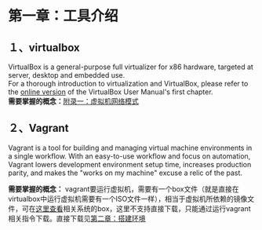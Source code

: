 # 第一章：工具介绍

## １、virtualbox  
VirtualBox is a general-purpose full virtualizer for x86 hardware, targeted at server, desktop and embedded use.  
For a thorough introduction to virtualization and VirtualBox, please refer to the [online version](https://www.virtualbox.org/manual/ch01.html) of the VirtualBox User Manual's first chapter.  
**需要掌握的概念：**[附录一：虚拟机网络模式](附录一：虚拟机网络模式.md)

## ２、Vagrant  
Vagrant is a tool for building and managing virtual machine environments in a single workflow. With an easy-to-use workflow and focus on automation, Vagrant lowers development environment setup time, increases production parity, and makes the "works on my machine" excuse a relic of the past.

**需要掌握的概念：** vagrant要运行虚拟机，需要有一个box文件（就是直接在virtualbox中运行虚拟机需要有一个ISO文件一样），相当于虚拟机所依赖的镜像文件，可在[这里查看](https://app.vagrantup.com/boxes/search)相关系统的box，这里不支持直接下载，只能通过运行vagrant相关指令下载。直接下载见[第二章：搭建环境](第二章：搭建环境.md)
